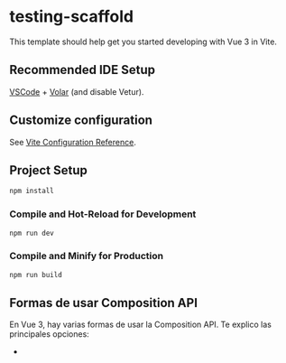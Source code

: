 # testing-scaffold

This template should help get you started developing with Vue 3 in Vite.

## Recommended IDE Setup

[VSCode](https://code.visualstudio.com/) + [Volar](https://marketplace.visualstudio.com/items?itemName=Vue.volar) (and disable Vetur).

## Customize configuration

See [Vite Configuration Reference](https://vite.dev/config/).

## Project Setup

```sh
npm install
```

### Compile and Hot-Reload for Development

```sh
npm run dev
```

### Compile and Minify for Production

```sh
npm run build
```

## Formas de usar Composition API

En Vue 3, hay varias formas de usar la Composition API. Te explico las principales opciones:

- <script setup> (Recomendado)
- <script> con setup()
- Options API con Composition API
- Composition API con TypeScript

A continuación vamos a ver cada una de ellas

### 1- Con script setup

Ver ejemplo en components/ ScriptSetup

Ventajas:

- Sintaxis más concisa
- Menos código boilerplate
- No necesita return
- Las importaciones y variables están automáticamente disponibles en el template
- Mejor rendimiento en tiempo de compilación

### 2- Con setup()

Ver ejemplo en components/ Setup

Ventajas:

- Mayor control sobre lo que se expone al template
- Acceso a las opciones del componente como props y context
- Más familiar para usuarios de Vue 2

### 3- Options API con Composition API

Ventajas:

- Permite migración gradual
- Puedes combinar ambos estilos
- Útil para proyectos que están migrando de Vue 2

### 4- Composition API con TypeScript y script setup

Ventajas:

- Sintaxis más moderna y concisa
- Mejor inferencia de tipos automática
- defineProps y defineEmits con tipos genéricos
- No necesita defineComponent
- Mejor soporte de IDE

### 5- Composition API con TypeScript y setup()

- Necesita defineComponent para soporte completo de TS
- Requiere más código boilerplate
- Props definidas de manera más tradicional
- Más familiar para desarrolladores de Vue 2
- Mayor control sobre el contexto del componente

### 6- Composables (con o sin typesript)

## Recomendaciones de uso

- Para nuevos proyectos:

Usa <script setup> como opción predeterminada
Añade TypeScript si el proyecto es grande o requiere tipo estático

- Para proyectos existentes en Vue 2:

Comienza con Options API + Composition API
Migra gradualmente a <script setup>

- Para lógica reutilizable:

Usa Composables para extraer y compartir lógica
Organiza los composables en archivos separados

- Para proyectos complejos:

Combina TypeScript con <script setup>
Utiliza Composables para organizar la lógica
Considera mantener algunos componentes con setup() normal si necesitas más control
